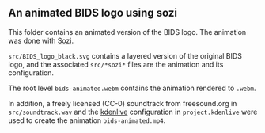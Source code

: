 ## An animated BIDS logo using sozi

This folder contains an animated version of the BIDS logo.
The animation was done with [Sozi](https://sozi.baierouge.fr/).

`src/BIDS_logo_black.svg` contains a layered version of the original BIDS logo,
and the associated `src/*sozi*` files are the animation and its configuration.

The root level `bids-animated.webm` contains the animation rendered to `.webm`.

In addition, a freely licensed (CC-0) soundtrack from freesound.org in 
`src/soundtrack.wav` and the [kdenlive](https://kdenlive.org/de/)
configuration in `project.kdenlive` were used to create the animation 
`bids-animated.mp4`.